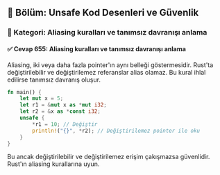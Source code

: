 ## 📘 Bölüm: Unsafe Kod Desenleri ve Güvenlik
### 🔹 Kategori: Aliasing kuralları ve tanımsız davranışı anlama
#### ✅ Cevap 655: Aliasing kuralları ve tanımsız davranışı anlama

Aliasing, iki veya daha fazla pointer'ın aynı belleği göstermesidir. Rust'ta değiştirilebilir ve değiştirilemez referanslar alias olamaz. Bu kural ihlal edilirse tanımsız davranış oluşur.

```rust
fn main() {
    let mut x = 5;
    let r1 = &mut x as *mut i32;
    let r2 = &x as *const i32;
    unsafe {
        *r1 = 10; // Değiştir
        println!("{}", *r2); // Değiştirilemez pointer ile oku
    }
}
```

Bu ancak değiştirilebilir ve değiştirilemez erişim çakışmazsa güvenlidir. Rust'ın aliasing kurallarına uyun.
